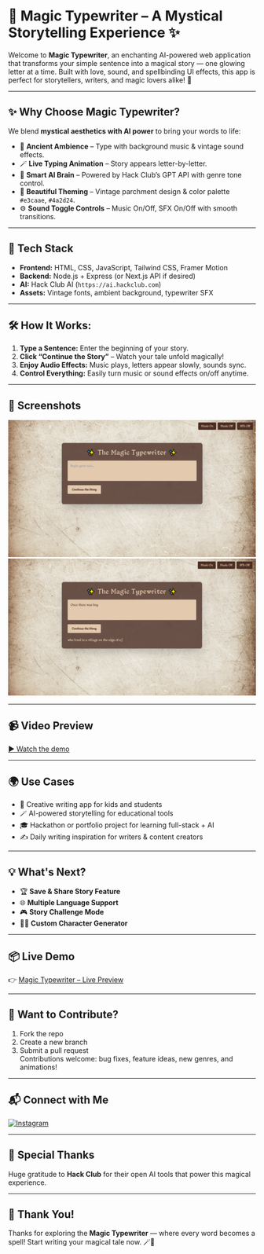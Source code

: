# 🧙 **Magic Typewriter – A Mystical Storytelling Experience** ✨

Welcome to **Magic Typewriter**, an enchanting AI-powered web application that transforms your simple sentence into a magical story — one glowing letter at a time. Built with love, sound, and spellbinding UI effects, this app is perfect for storytellers, writers, and magic lovers alike! 🌌

---

## ✨ Why Choose Magic Typewriter?

We blend **mystical aesthetics with AI power** to bring your words to life:

- 🎵 **Ancient Ambience** – Type with background music & vintage sound effects.
- 🪄 **Live Typing Animation** – Story appears letter-by-letter.
- 🧠 **Smart AI Brain** – Powered by Hack Club’s GPT API with genre tone control.
- 🎨 **Beautiful Theming** – Vintage parchment design & color palette `#e3caae`, `#4a2d24`.
- ⚙️ **Sound Toggle Controls** – Music On/Off, SFX On/Off with smooth transitions.

---

## 🚀 Tech Stack

- **Frontend:** HTML, CSS, JavaScript, Tailwind CSS, Framer Motion
- **Backend:** Node.js + Express (or Next.js API if desired)
- **AI:** Hack Club AI (`https://ai.hackclub.com`)
- **Assets:** Vintage fonts, ambient background, typewriter SFX

---

## 🛠️ How It Works:

1. **Type a Sentence:** Enter the beginning of your story.
2. **Click “Continue the Story”** – Watch your tale unfold magically!
3. **Enjoy Audio Effects:** Music plays, letters appear slowly, sounds sync.
4. **Control Everything:** Easily turn music or sound effects on/off anytime.

---

## 📸 Screenshots

![Story Generator](frontend/assets/ss1.png)
![Live Typing Effect](frontend/assets/ss2.png)

---

## 📹 Video Preview

[▶️ Watch the demo](https://drive.google.com/file/d/1w5ISALJNtjyDhg4DG9DCvVIuJFZc4Cvz/view?usp=sharing)

---

## 🌍 Use Cases

- 🧒 Creative writing app for kids and students
- 🪄 AI-powered storytelling for educational tools
- 🎓 Hackathon or portfolio project for learning full-stack + AI
- ✍️ Daily writing inspiration for writers & content creators

---

## 💡 What's Next?

- 🏆 **Save & Share Story Feature**
- 🌐 **Multiple Language Support**
- 🎮 **Story Challenge Mode**
- 🧙‍♀️ **Custom Character Generator**

---

## 📦 Live Demo

👉 [Magic Typewriter – Live Preview](https://magic-typewriter.vercel.app/)

---

## 🤝 Want to Contribute?

1. Fork the repo
2. Create a new branch
3. Submit a pull request  
Contributions welcome: bug fixes, feature ideas, new genres, and animations!  

---

## 📬 Connect with Me

[![Instagram](https://img.shields.io/badge/Instagram-@iamdev7601-%23E4405F?logo=instagram&logoColor=white)](https://instagram.com/iamdev7601)

---

## 🙌 Special Thanks

Huge gratitude to **Hack Club** for their open AI tools that power this magical experience.

---

## 🌟 Thank You!

Thanks for exploring the **Magic Typewriter** — where every word becomes a spell! Start writing your magical tale now. 🪄📜
